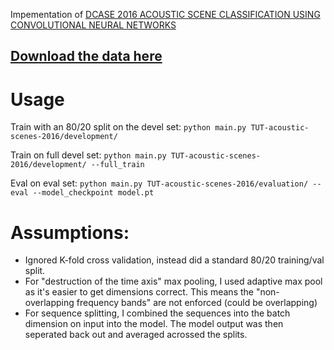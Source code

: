 Impementation of [DCASE 2016 ACOUSTIC SCENE CLASSIFICATION USING CONVOLUTIONAL NEURAL NETWORKS](http://dcase.community/documents/workshop2016/proceedings/Valenti-DCASE2016workshop.pdf)

## [Download the data here](https://uob-my.sharepoint.com/personal/qc19291_bristol_ac_uk/_layouts/15/onedrive.aspx?id=%2Fpersonal%2Fqc19291%5Fbristol%5Fac%5Fuk%2FDocuments%2FADL%202021%2FADL%5FDCASE%5FDATA%2Ezip&parent=%2Fpersonal%2Fqc19291%5Fbristol%5Fac%5Fuk%2FDocuments%2FADL%202021&ga=1)

# Usage

Train with an 80/20 split on the devel set:
 `python main.py TUT-acoustic-scenes-2016/development/`

Train on full devel set:
`python main.py TUT-acoustic-scenes-2016/development/ --full_train`

Eval on eval set:
`python main.py TUT-acoustic-scenes-2016/evaluation/ --eval --model_checkpoint model.pt`



# Assumptions:
* Ignored K-fold cross validation, instead did a standard 80/20 training/val split.
* For "destruction of the time axis" max pooling, I used adaptive max pool as it's easier to get dimensions correct. This means the "non-overlapping frequency bands" are not enforced (could be overlapping)
* For sequence splitting, I combined the sequences into the batch dimension on input into the model. The model output was then seperated back out and averaged acrossed the splits.  
